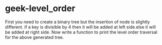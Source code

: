 # geek-level_order

First you need to create a binary tree but the insertion of node is slightly different. if a key is divisible by 4 then it will be added at left side.else it will be added at right side. Now write a function to print the level order traversal for the above generated tree.

